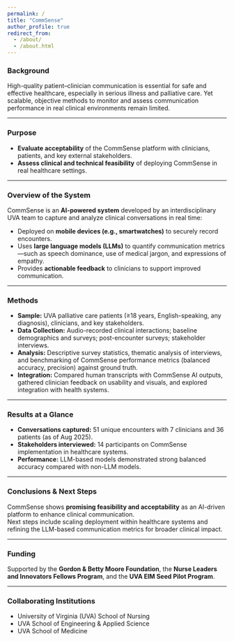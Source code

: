 ```yaml
---
permalink: /
title: "CommSense"
author_profile: true
redirect_from: 
  - /about/
  - /about.html
---
```


### Background
High-quality patient–clinician communication is essential for safe and effective healthcare, especially in serious illness and palliative care. Yet scalable, objective methods to monitor and assess communication performance in real clinical environments remain limited.

---

### Purpose
* **Evaluate acceptability** of the CommSense platform with clinicians, patients, and key external stakeholders.  
* **Assess clinical and technical feasibility** of deploying CommSense in real healthcare settings.

---

### Overview of the System
CommSense is an **AI-powered system** developed by an interdisciplinary UVA team to capture and analyze clinical conversations in real time:

* Deployed on **mobile devices (e.g., smartwatches)** to securely record encounters.  
* Uses **large language models (LLMs)** to quantify communication metrics—such as speech dominance, use of medical jargon, and expressions of empathy.  
* Provides **actionable feedback** to clinicians to support improved communication.

---

### Methods
* **Sample:** UVA palliative care patients (≥18 years, English-speaking, any diagnosis), clinicians, and key stakeholders.  
* **Data Collection:** Audio-recorded clinical interactions; baseline demographics and surveys; post-encounter surveys; stakeholder interviews.  
* **Analysis:** Descriptive survey statistics, thematic analysis of interviews, and benchmarking of CommSense performance metrics (balanced accuracy, precision) against ground truth.  
* **Integration:** Compared human transcripts with CommSense AI outputs, gathered clinician feedback on usability and visuals, and explored integration with health systems.

---

### Results at a Glance
* **Conversations captured:** 51 unique encounters with 7 clinicians and 36 patients (as of Aug 2025).  
* **Stakeholders interviewed:** 14 participants on CommSense implementation in healthcare systems.  
* **Performance:** LLM-based models demonstrated strong balanced accuracy compared with non-LLM models.

---

### Conclusions & Next Steps
CommSense shows **promising feasibility and acceptability** as an AI-driven platform to enhance clinical communication.  
Next steps include scaling deployment within healthcare systems and refining the LLM-based communication metrics for broader clinical impact.

---

### Funding
Supported by the **Gordon & Betty Moore Foundation**, the **Nurse Leaders and Innovators Fellows Program**, and the **UVA EIM Seed Pilot Program**.

---

### Collaborating Institutions
* University of Virginia (UVA) School of Nursing  
* UVA School of Engineering & Applied Science  
* UVA School of Medicine
